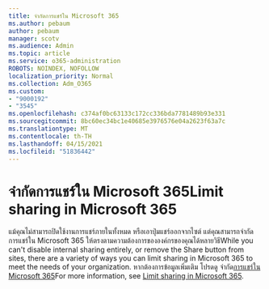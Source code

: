 ```yaml
---
title: จํากัดการแชร์ใน Microsoft 365
ms.author: pebaum
author: pebaum
manager: scotv
ms.audience: Admin
ms.topic: article
ms.service: o365-administration
ROBOTS: NOINDEX, NOFOLLOW
localization_priority: Normal
ms.collection: Adm_O365
ms.custom:
- "9000192"
- "3545"
ms.openlocfilehash: c374af0bc63133c172cc336bda7781489b93e331
ms.sourcegitcommit: 8bc60ec34bc1e40685e3976576e04a2623f63a7c
ms.translationtype: MT
ms.contentlocale: th-TH
ms.lasthandoff: 04/15/2021
ms.locfileid: "51836442"
---
```

# <a name="limit-sharing-in-microsoft-365"></a><span data-ttu-id="e60ab-102">จํากัดการแชร์ใน Microsoft 365</span><span class="sxs-lookup"><span data-stu-id="e60ab-102">Limit sharing in Microsoft 365</span></span>

<span data-ttu-id="e60ab-103">แม้คุณไม่สามารถปิดใช้งานการแชร์ภายในทั้งหมด หรือเอาปุ่มแชร์ออกจากไซต์ แต่คุณสามารถจํากัดการแชร์ใน Microsoft 365 ให้ตรงตามความต้องการขององค์กรของคุณได้หลายวิธี</span><span class="sxs-lookup"><span data-stu-id="e60ab-103">While you can't disable internal sharing entirely, or remove the Share button from sites, there are a variety of ways you can limit sharing in Microsoft 365 to meet the needs of your organization.</span></span> <span data-ttu-id="e60ab-104">หากต้องการข้อมูลเพิ่มเติม โปรดดู จํากัด[การแชร์ใน Microsoft 365](https://docs.microsoft.com/Office365/Enterprise/microsoft-365-limit-sharing)</span><span class="sxs-lookup"><span data-stu-id="e60ab-104">For more information, see [Limit sharing in Microsoft 365](https://docs.microsoft.com/Office365/Enterprise/microsoft-365-limit-sharing).</span></span>
